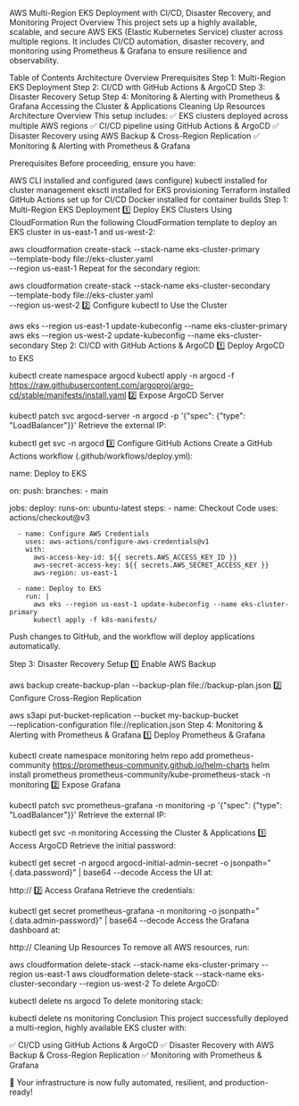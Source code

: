 AWS Multi-Region EKS Deployment with CI/CD, Disaster Recovery, and Monitoring
Project Overview
This project sets up a highly available, scalable, and secure AWS EKS (Elastic Kubernetes Service) cluster across multiple regions. It includes CI/CD automation, disaster recovery, and monitoring using Prometheus & Grafana to ensure resilience and observability.

Table of Contents
Architecture Overview
Prerequisites
Step 1: Multi-Region EKS Deployment
Step 2: CI/CD with GitHub Actions & ArgoCD
Step 3: Disaster Recovery Setup
Step 4: Monitoring & Alerting with Prometheus & Grafana
Accessing the Cluster & Applications
Cleaning Up Resources
Architecture Overview
This setup includes:
✅ EKS clusters deployed across multiple AWS regions
✅ CI/CD pipeline using GitHub Actions & ArgoCD
✅ Disaster Recovery using AWS Backup & Cross-Region Replication
✅ Monitoring & Alerting with Prometheus & Grafana

Prerequisites
Before proceeding, ensure you have:

AWS CLI installed and configured (aws configure)
kubectl installed for cluster management
eksctl installed for EKS provisioning
Terraform installed
GitHub Actions set up for CI/CD
Docker installed for container builds
Step 1: Multi-Region EKS Deployment
1️⃣ Deploy EKS Clusters Using CloudFormation
Run the following CloudFormation template to deploy an EKS cluster in us-east-1 and us-west-2:

aws cloudformation create-stack --stack-name eks-cluster-primary \
    --template-body file://eks-cluster.yaml \
    --region us-east-1
Repeat for the secondary region:

aws cloudformation create-stack --stack-name eks-cluster-secondary \
    --template-body file://eks-cluster.yaml \
    --region us-west-2
2️⃣ Configure kubectl to Use the Cluster

aws eks --region us-east-1 update-kubeconfig --name eks-cluster-primary
aws eks --region us-west-2 update-kubeconfig --name eks-cluster-secondary
Step 2: CI/CD with GitHub Actions & ArgoCD
1️⃣ Deploy ArgoCD to EKS

kubectl create namespace argocd
kubectl apply -n argocd -f https://raw.githubusercontent.com/argoproj/argo-cd/stable/manifests/install.yaml
2️⃣ Expose ArgoCD Server

kubectl patch svc argocd-server -n argocd -p '{"spec": {"type": "LoadBalancer"}}'
Retrieve the external IP:


kubectl get svc -n argocd
3️⃣ Configure GitHub Actions
Create a GitHub Actions workflow (.github/workflows/deploy.yml):

name: Deploy to EKS

on:
  push:
    branches:
      - main

jobs:
  deploy:
    runs-on: ubuntu-latest
    steps:
      - name: Checkout Code
        uses: actions/checkout@v3

      - name: Configure AWS Credentials
        uses: aws-actions/configure-aws-credentials@v1
        with:
          aws-access-key-id: ${{ secrets.AWS_ACCESS_KEY_ID }}
          aws-secret-access-key: ${{ secrets.AWS_SECRET_ACCESS_KEY }}
          aws-region: us-east-1

      - name: Deploy to EKS
        run: |
          aws eks --region us-east-1 update-kubeconfig --name eks-cluster-primary
          kubectl apply -f k8s-manifests/
Push changes to GitHub, and the workflow will deploy applications automatically.

Step 3: Disaster Recovery Setup
1️⃣ Enable AWS Backup

aws backup create-backup-plan --backup-plan file://backup-plan.json
2️⃣ Configure Cross-Region Replication

aws s3api put-bucket-replication --bucket my-backup-bucket \
    --replication-configuration file://replication.json
Step 4: Monitoring & Alerting with Prometheus & Grafana
1️⃣ Deploy Prometheus & Grafana

kubectl create namespace monitoring
helm repo add prometheus-community https://prometheus-community.github.io/helm-charts
helm install prometheus prometheus-community/kube-prometheus-stack -n monitoring
2️⃣ Expose Grafana

kubectl patch svc prometheus-grafana -n monitoring -p '{"spec": {"type": "LoadBalancer"}}'
Retrieve the external IP:

kubectl get svc -n monitoring
Accessing the Cluster & Applications
1️⃣ Access ArgoCD
Retrieve the initial password:

kubectl get secret -n argocd argocd-initial-admin-secret -o jsonpath="{.data.password}" | base64 --decode
Access the UI at:

http://<ARGOCD-EXTERNAL-IP>
2️⃣ Access Grafana
Retrieve the credentials:

kubectl get secret prometheus-grafana -n monitoring -o jsonpath="{.data.admin-password}" | base64 --decode
Access the Grafana dashboard at:

http://<GRAFANA-EXTERNAL-IP>
Cleaning Up Resources
To remove all AWS resources, run:

aws cloudformation delete-stack --stack-name eks-cluster-primary --region us-east-1
aws cloudformation delete-stack --stack-name eks-cluster-secondary --region us-west-2
To delete ArgoCD:

kubectl delete ns argocd
To delete monitoring stack:

kubectl delete ns monitoring
Conclusion
This project successfully deployed a multi-region, highly available EKS cluster with:

✅ CI/CD using GitHub Actions & ArgoCD
✅ Disaster Recovery with AWS Backup & Cross-Region Replication
✅ Monitoring with Prometheus & Grafana

🚀 Your infrastructure is now fully automated, resilient, and production-ready!

